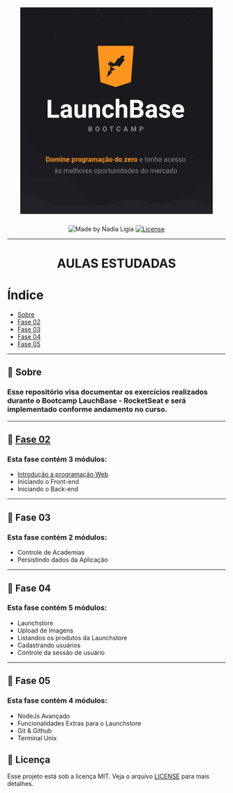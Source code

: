 <h1 align="center">
    <img src="./assets/LaunchBase.png">
</h1>

<p align="center">
  <img alt="Made by Nadia Ligia" src="https://img.shields.io/badge/made%20by-Nadia%20Ligia-informational">
  
  <a href="license.md">
  <img alt="License" src="https://img.shields.io/badge/License-MIT-informational">
  </a>
</p>

---

<h1 align="center">
    AULAS ESTUDADAS
</h1>

# Índice

- [Sobre](#🔖-sobre)
- [Fase 02](#🔖-fase-02)
- [Fase 03](#🔖-fase-03)
- [Fase 04](#🔖-fase-04)
- [Fase 05](#🔖-fase-05)

---

## 🔖 Sobre
<h3>
Esse repositório visa documentar os exercícios realizados durante o Bootcamp LauchBase - RocketSeat e será implementado conforme andamento no curso.
</h3>

---

## 🔖 [Fase 02](./Fase02)
<h3>
Esta fase contém 3 módulos:
</h3>

- [Introdução a programação Web](./Fase-02/01-iniciando-javascript)
- Iniciando o Front-end
- Iniciando o Back-end

---

## 🔖 Fase 03
<h3>
Esta fase contém 2 módulos:
</h3>

- Controle de Academias
- Persistindo dados da Aplicação

---

## 🔖 Fase 04
<h3>
Esta fase contém 5 módulos:
</h3>

- Launchstore
- Upload de Imagens
- Listandos os produtos da Launchstore
- Cadastrando usuários
- Controle da sessão de usuário

---

## 🔖 Fase 05
<h3>
Esta fase contém 4 módulos:
</h3>

- NodeJs Avançado
- Funcionalidades Extras para o Launchstore
- Git & Github
- Terminal Unix

##  :memo: Licença 

Esse projeto está sob a licença MIT. Veja o arquivo [LICENSE](LICENSE) para mais detalhes.
